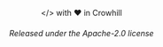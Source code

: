 
<p align='center'>&lt;/&gt; with ♥ in Crowhill
</p>
<h6 align='center'>
Released under the Apache-2.0 license
</h6>
